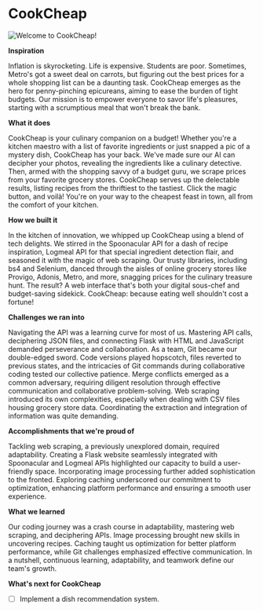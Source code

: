 # CookCheap
![Welcome to CookCheap!](https://github.com/thabnir/grocget/assets/115143411/1817408f-5320-401e-bc39-7361573ff11e)

**Inspiration**

Inflation is skyrocketing. Life is expensive. Students are poor. Sometimes, Metro's got a sweet deal on carrots, but figuring out the best prices for a whole shopping list can be a daunting task. CookCheap emerges as the hero for penny-pinching epicureans, aiming to ease the burden of tight budgets. Our mission is to empower everyone to savor life's pleasures, starting with a scrumptious meal that won't break the bank. 

**What it does**

CookCheap is your culinary companion on a budget! Whether you're a kitchen maestro with a list of favorite ingredients or just snapped a pic of a mystery dish, CookCheap has your back. We've made sure our AI can decipher your photos, revealing the ingredients like a culinary detective. Then, armed with the shopping savvy of a budget guru, we scrape prices from your favorite grocery stores. CookCheap serves up the delectable results, listing recipes from the thriftiest to the tastiest. Click the magic button, and voilà! You're on your way to the cheapest feast in town, all from the comfort of your kitchen.

**How we built it**

In the kitchen of innovation, we whipped up CookCheap using a blend of tech delights. We stirred in the Spoonacular API for a dash of recipe inspiration, Logmeal API for that special ingredient detection flair, and seasoned it with the magic of web scraping. Our trusty libraries, including bs4 and Selenium, danced through the aisles of online grocery stores like Provigo, Adonis, Metro, and more, snagging prices for the culinary treasure hunt. The result? A web interface that's both your digital sous-chef and budget-saving sidekick. CookCheap: because eating well shouldn't cost a fortune!

**Challenges we ran into**

Navigating the API was a learning curve for most of us. Mastering API calls, deciphering JSON files, and connecting Flask with HTML and JavaScript demanded perseverance and collaboration.
As a team, Git became our double-edged sword. Code versions played hopscotch, files reverted to previous states, and the intricacies of Git commands during collaborative coding tested our collective patience. Merge conflicts emerged as a common adversary, requiring diligent resolution through effective communication and collaborative problem-solving.
Web scraping introduced its own complexities, especially when dealing with CSV files housing grocery store data. Coordinating the extraction and integration of information was quite demanding.

**Accomplishments that we're proud of**

Tackling web scraping, a previously unexplored domain, required adaptability. Creating a Flask website seamlessly integrated with Spoonacular and Logmeal APIs highlighted our capacity to build a user-friendly space. Incorporating image processing further added sophistication to the fronted.
Exploring caching underscored our commitment to optimization, enhancing platform performance and ensuring a smooth user experience. 

**What we learned**

Our coding journey was a crash course in adaptability, mastering web scraping, and deciphering APIs. Image processing brought new skills in uncovering recipes. Caching taught us optimization for better platform performance, while Git challenges emphasized effective communication. In a nutshell, continuous learning, adaptability, and teamwork define our team's growth.

**What's next for CookCheap**
- [ ] Implement a dish recommendation system.

